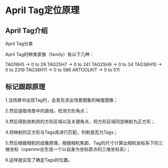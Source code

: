 # April Tag定位原理

## April Tag介绍

April Tag分类

April Tag的种类家族（family）有以下几种：

TAG16H5 → 0 to 29
TAG25H7 → 0 to 241
TAG25H9 → 0 to 34
TAG36H10 → 0 to 2319
TAG36H11 → 0 to 586
ARTOOLKIT → 0 to 511

## 标记跟踪原理

1.当场景中出现Tag时，会首先求出场景图象的梯度图像；

2.然后提取场景中的直线，检测方形角点；

3.然后得到突刺昂的方形区域以及关键角点，将方形区域同态映射为正方形；

4.将映射的正方形与Tags库进行匹配，判断是否为Tags；

5.然后根据相机的成像原理，根据相机焦距、Tag的尺寸计算出相机坐标系下的三维坐标（openmv会生成一个以自身为坐标原点的三维坐标系）；

6.这样就实现了确定Tags的位置。